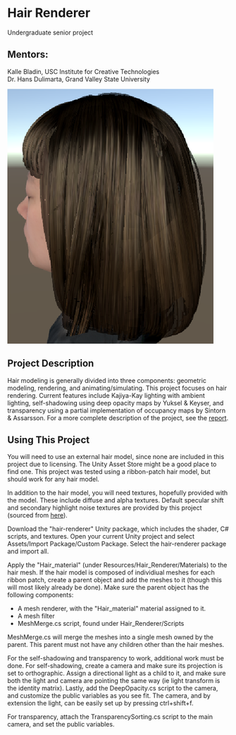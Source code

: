 # Hair Renderer
Undergraduate senior project

## Mentors:
Kalle Bladin, USC Institute for Creative Technologies  
Dr. Hans Dulimarta, Grand Valley State University

![Result](https://github.com/ReubenWattenhofer/hair-renderer/blob/master/journal-files/renderer_all_features.PNG)  

## Project Description  
Hair modeling is generally divided into three components: geometric modeling, rendering, and animating/simulating.  This project focuses on hair rendering.  Current features include Kajiya-Kay lighting with ambient lighting, self-shadowing using deep opacity maps by Yuksel & Keyser, and transparency using a partial implementation of occupancy maps by Sintorn & Assarsson.  For a more complete description of the project, see the [report](https://github.com/ReubenWattenhofer/hair-renderer/blob/master/Report.docx).

## Using This Project  
You will need to use an external hair model, since none are included in this project due to licensing.  The Unity Asset Store might be a good place to find one.  This project was tested using a ribbon-patch hair model, but should work for any hair model.

In addition to the hair model, you will need textures, hopefully provided with the model.  These include diffuse and alpha textures.  Default specular shift and secondary highlight noise textures are provided by this project (sourced from [here](http://web.engr.oregonstate.edu/~mjb/cs519/Projects/Papers/HairRendering.pdf "SIGGRAPH slides")).

Download the "hair-renderer" Unity package, which includes the shader, C# scripts, and textures.  Open your current Unity project and select Assets/Import Package/Custom Package.  Select the hair-renderer package and import all.

Apply the "Hair_material" (under Resources/Hair_Renderer/Materials) to the hair mesh.  If the hair model is composed of individiual meshes for each ribbon patch, create a parent object and add the meshes to it (though this will most likely already be done).  Make sure the parent object has the following components:
  * A mesh renderer, with the "Hair_material" material assigned to it.
  * A mesh filter
  * MeshMerge.cs script, found under Hair_Renderer/Scripts

MeshMerge.cs will merge the meshes into a single mesh owned by the parent.  This parent must not have any children other than the hair meshes.

For the self-shadowing and transparency to work, additional work must be done.  For self-shadowing, create a camera and make sure its projection is set to orthographic.  Assign a directional light as a child to it, and make sure both the light and camera are pointing the same way (ie light transform is the identity matrix).  Lastly, add the DeepOpacity.cs script to the camera, and customize the public variables as you see fit.  The camera, and by extension the light, can be easily set up by pressing ctrl+shift+f.

For transparency, attach the TransparencySorting.cs script to the main camera, and set the public variables.
